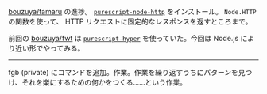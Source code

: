 [bouzuya/tamaru][] の進捗。 [`purescript-node-http`](https://pursuit.purescript.org/packages/purescript-node-http/4.1.0) をインストール。 `Node.HTTP` の関数を使って、 HTTP リクエストに固定的なレスポンスを返すところまで。

前回の [bouzuya/fwt][] は [`purescript-hyper`](https://pursuit.purescript.org/packages/purescript-hyper/0.8.0) を使っていた。今回は Node.js により近い形でやってみる。

-----

fgb (private) にコマンドを追加。作業。作業を繰り返すうちにパターンを見つけ、それを楽にするための何かをつくる……という作業。

[bouzuya/tamaru]: https://github.com/bouzuya/tamaru
[bouzuya/fwt]: https://github.com/bouzuya/fwt
